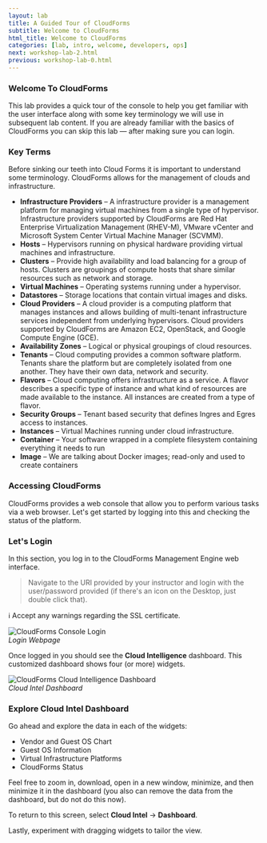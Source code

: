 ```yaml
---
layout: lab
title: A Guided Tour of CloudForms
subtitle: Welcome to CloudForms
html_title: Welcome to CloudForms
categories: [lab, intro, welcome, developers, ops]
next: workshop-lab-2.html
previous: workshop-lab-0.html
---
```


### Welcome To CloudForms
This lab provides a quick tour of the console to help you get familiar with the user interface along with some key terminology we will use in subsequent lab content.  If you are already familiar with the basics of CloudForms you can skip this lab — after making sure you can login.

### Key Terms
Before sinking our teeth into Cloud Forms it is important to understand some terminology. CloudForms allows for the management of clouds and infrastructure.

* **Infrastructure Providers** – A infrastructure provider is a management platform for managing virtual machines from a single type of hypervisor. Infrastructure providers supported by CloudForms are Red Hat Enterprise Virtualization Management (RHEV-M), VMware vCenter and Microsoft System Center Virtual Machine Manager (SCVMM).
* **Hosts** – Hypervisors running on physical hardware providing virtual machines and infrastructure.
* **Clusters** – Provide high availability and load balancing for a group of hosts. Clusters are groupings of compute hosts that share similar resources such as network and storage.
* **Virtual Machines** – Operating systems running under a hypervisor.
* **Datastores** – Storage locations that contain virtual images and disks.
* **Cloud Providers** – A cloud provider is a computing platform that manages instances and allows building of multi-tenant infrastructure services independent from underlying hypervisors. Cloud providers supported by CloudForms are Amazon EC2, OpenStack, and Google Compute Engine (GCE).
* **Availability Zones** – Logical or physical groupings of cloud resources.
* **Tenants** – Cloud computing provides a common software platform. Tenants share the platform but are completely isolated from one another. They have their own data, network and security.
* **Flavors** – Cloud computing offers infrastructure as a service. A flavor describes a specific type of instance and what kind of resources are made available to the instance. All instances are created from a type of flavor.
* **Security Groups** – Tenant based security that defines Ingres and Egres access to instances.
* **Instances** – Virtual Machines running under cloud infrastructure.
* **Container** – Your software wrapped in a complete filesystem containing everything it needs to run
* **Image** – We are talking about Docker images; read-only and used to create containers

### Accessing CloudForms
CloudForms provides a web console that allow you to perform various tasks via a web browser. Let's get started by logging into this and checking the status of the platform.

### Let's Login

In this section, you log in to the CloudForms Management Engine web interface.

> Navigate to the URI provided by your instructor and login with the user/password provided (if there's an icon on the Desktop, just double click that).

:information_source: Accept any warnings regarding the SSL certificate.

<img alt="CloudForms Console Login" src="{{ site.baseurl }}/www-default/screenshots/cfme-login.png" /><br/>
*Login Webpage*

Once logged in you should see the **Cloud Intelligence** dashboard. This customized dashboard shows four (or more) widgets.

<img alt="CloudForms Cloud Intelligence Dashboard" src="{{ site.baseurl }}/www-default/screenshots/cfme-dashboard-cloud-intel.png" /><br/>
*Cloud Intel Dashboard*

### Explore Cloud Intel Dashboard

Go ahead and explore the data in each of the widgets:
- Vendor and Guest OS Chart
- Guest OS Information
- Virtual Infrastructure Platforms
- CloudForms Status

Feel free to zoom in, download, open in a new window, minimize, and then minimize it in the dashboard (you also can remove the data from the dashboard, but do not do this now).

To return to this screen, select **Cloud Intel** → **Dashboard**.

Lastly, experiment with dragging widgets to tailor the view.
